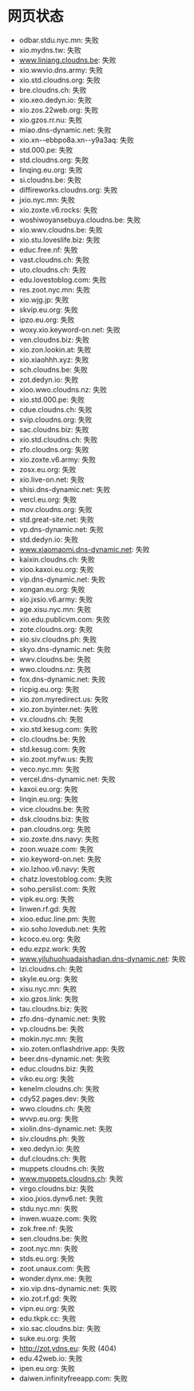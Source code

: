 # 网页状态
- odbar.stdu.nyc.mn: 失败
- xio.mydns.tw: 失败
- www.liniang.cloudns.be: 失败
- xio.wwvio.dns.army: 失败
- xio.std.cloudns.org: 失败
- bre.cloudns.ch: 失败
- xio.xeo.dedyn.io: 失败
- xio.zos.22web.org: 失败
- xio.gzos.rr.nu: 失败
- miao.dns-dynamic.net: 失败
- xio.xn--ebbpo8a.xn--y9a3aq: 失败
- std.000.pe: 失败
- std.cloudns.org: 失败
- linqing.eu.org: 失败
- si.cloudns.be: 失败
- diffireworks.cloudns.org: 失败
- jxio.nyc.mn: 失败
- xio.zoxte.v6.rocks: 失败
- woshiwoyansebuya.cloudns.be: 失败
- xio.wwv.cloudns.be: 失败
- xio.stu.loveslife.biz: 失败
- educ.free.nf: 失败
- vast.cloudns.ch: 失败
- uto.cloudns.ch: 失败
- edu.lovestoblog.com: 失败
- res.zoot.nyc.mn: 失败
- xio.wjg.jp: 失败
- skvip.eu.org: 失败
- ipzo.eu.org: 失败
- woxy.xio.keyword-on.net: 失败
- ven.cloudns.biz: 失败
- xio.zon.lookin.at: 失败
- xio.xiaohhh.xyz: 失败
- sch.cloudns.be: 失败
- zot.dedyn.io: 失败
- xioo.wwo.cloudns.nz: 失败
- xio.std.000.pe: 失败
- cdue.cloudns.ch: 失败
- svip.cloudns.org: 失败
- sac.cloudns.biz: 失败
- xio.std.cloudns.ch: 失败
- zfo.cloudns.org: 失败
- xio.zoxte.v6.army: 失败
- zosx.eu.org: 失败
- xio.live-on.net: 失败
- shisi.dns-dynamic.net: 失败
- vercl.eu.org: 失败
- mov.cloudns.org: 失败
- std.great-site.net: 失败
- vp.dns-dynamic.net: 失败
- std.dedyn.io: 失败
- www.xiaomaomi.dns-dynamic.net: 失败
- kaixin.cloudns.ch: 失败
- xioo.kaxoi.eu.org: 失败
- vip.dns-dynamic.net: 失败
- xongan.eu.org: 失败
- xio.jxsio.v6.army: 失败
- age.xisu.nyc.mn: 失败
- xio.edu.publicvm.com: 失败
- zote.cloudns.org: 失败
- xio.siv.cloudns.ph: 失败
- skyo.dns-dynamic.net: 失败
- wwv.cloudns.be: 失败
- wwo.cloudns.nz: 失败
- fox.dns-dynamic.net: 失败
- ricpig.eu.org: 失败
- xio.zon.myredirect.us: 失败
- xio.zon.byinter.net: 失败
- vx.cloudns.ch: 失败
- xio.std.kesug.com: 失败
- clo.cloudns.be: 失败
- std.kesug.com: 失败
- xio.zoot.myfw.us: 失败
- veco.nyc.mn: 失败
- vercel.dns-dynamic.net: 失败
- kaxoi.eu.org: 失败
- linqin.eu.org: 失败
- vice.cloudns.be: 失败
- dsk.cloudns.biz: 失败
- pan.cloudns.org: 失败
- xio.zoxte.dns.navy: 失败
- zoon.wuaze.com: 失败
- xio.keyword-on.net: 失败
- xio.lzhoo.v6.navy: 失败
- chatz.lovestoblog.com: 失败
- soho.perslist.com: 失败
- vipk.eu.org: 失败
- linwen.rf.gd: 失败
- xioo.educ.line.pm: 失败
- xio.soho.lovedub.net: 失败
- kcoco.eu.org: 失败
- edu.ezpz.work: 失败
- www.yiluhuohuadaishadian.dns-dynamic.net: 失败
- lzi.cloudns.ch: 失败
- skyle.eu.org: 失败
- xisu.nyc.mn: 失败
- xio.gzos.link: 失败
- tau.cloudns.biz: 失败
- zfo.dns-dynamic.net: 失败
- vp.cloudns.be: 失败
- mokin.nyc.mn: 失败
- xio.zoten.onflashdrive.app: 失败
- beer.dns-dynamic.net: 失败
- educ.cloudns.biz: 失败
- viko.eu.org: 失败
- kenelm.cloudns.ch: 失败
- cdy52.pages.dev: 失败
- wwo.cloudns.ch: 失败
- wvvp.eu.org: 失败
- xiolin.dns-dynamic.net: 失败
- siv.cloudns.ph: 失败
- xeo.dedyn.io: 失败
- duf.cloudns.ch: 失败
- muppets.cloudns.ch: 失败
- www.muppets.cloudns.ch: 失败
- virgo.cloudns.biz: 失败
- xioo.jxios.dynv6.net: 失败
- stdu.nyc.mn: 失败
- inwen.wuaze.com: 失败
- zok.free.nf: 失败
- sen.cloudns.be: 失败
- zoot.nyc.mn: 失败
- stds.eu.org: 失败
- zoot.unaux.com: 失败
- wonder.dynx.me: 失败
- xio.vip.dns-dynamic.net: 失败
- xio.zot.rf.gd: 失败
- vipn.eu.org: 失败
- edu.tkpk.cc: 失败
- xio.sac.cloudns.biz: 失败
- suke.eu.org: 失败
- http://zot.ydns.eu: 失败 (404)
- edu.42web.io: 失败
- ipen.eu.org: 失败
- daiwen.infinityfreeapp.com: 失败

